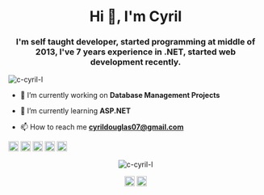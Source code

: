 <h1 align="center">Hi 👋, I'm Cyril</h1>
<h3 align="center">I'm self taught developer, started programming at middle of 2013, I've 7 years experience in .NET, started web development recently.
</h3>

<p align="left"> <img src="https://komarev.com/ghpvc/?username=c-cyril-l" alt="c-cyril-l" /> </p>

- 🔭 I’m currently working on **Database Management Projects**

- 🌱 I’m currently learning **ASP.NET**

- 📫 How to reach me **cyrildouglas07@gmail.com**

<p align="left"><img src="https://devicons.github.io/devicon/devicon.git/icons/css3/css3-original-wordmark.svg" alt="css3" width="20" height="20"/> <img src="https://devicons.github.io/devicon/devicon.git/icons/csharp/csharp-original.svg" alt="csharp" width="20" height="20"/> <img src="https://devicons.github.io/devicon/devicon.git/icons/dot-net/dot-net-original-wordmark.svg" alt="dotnet" width="20" height="20"/> <img src="https://devicons.github.io/devicon/devicon.git/icons/html5/html5-original-wordmark.svg" alt="html5" width="20" height="20"/> <img src="https://devicons.github.io/devicon/devicon.git/icons/sass/sass-original.svg" alt="sass" width="20" height="20"/></p><p align="center"> <img src="https://github-readme-stats.vercel.app/api?username=c-cyril-l&show_icons=true" alt="c-cyril-l" /> </p>

<p align="center">
<a href="https://fb.com/cryildouglas" target="blank"><img align="center" src="https://cdn.jsdelivr.net/npm/simple-icons@3.0.1/icons/facebook.svg" alt="cryildouglas" height="20" width="20" /></a>
<a href="https://www.youtube.com/c/ucffjidjrgszm2dvwf4_5oaw" target="blank"><img align="center" src="https://cdn.jsdelivr.net/npm/simple-icons@3.0.1/icons/youtube.svg" alt="ucffjidjrgszm2dvwf4_5oaw" height="20" width="20" /></a>
</p>
